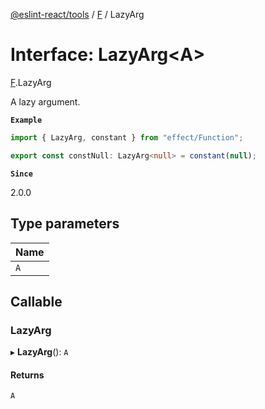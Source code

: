 [@eslint-react/tools](../README.md) / [F](../modules/F.md) / LazyArg

# Interface: LazyArg<A\>

[F](../modules/F.md).LazyArg

A lazy argument.

**`Example`**

```ts
import { LazyArg, constant } from "effect/Function";

export const constNull: LazyArg<null> = constant(null);
```

**`Since`**

2.0.0

## Type parameters

| Name |
| :--- |
| `A`  |

## Callable

### LazyArg

▸ **LazyArg**(): `A`

#### Returns

`A`
